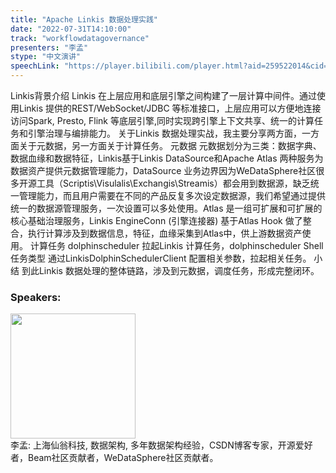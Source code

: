 ```yaml
---
title: "Apache Linkis 数据处理实践"
date: "2022-07-31T14:10:00"
track: "workflowdatagovernance"
presenters: "李孟"
stype: "中文演讲"
speechLink: "https://player.bilibili.com/player.html?aid=259522014&cid=806313630&page=1"
---
```

Linkis背景介绍
Linkis 在上层应用和底层引擎之间构建了一层计算中间件。通过使用Linkis 提供的REST/WebSocket/JDBC 等标准接口，上层应用可以方便地连接访问Spark, Presto, Flink 等底层引擎,同时实现跨引擎上下文共享、统一的计算任务和引擎治理与编排能力。
关于Linkis 数据处理实战，我主要分享两方面，一方面关于元数据，另一方面关于计算任务。
元数据
元数据划分为三类：数据字典、数据血缘和数据特征，Linkis基于Linkis DataSource和Apache Atlas 两种服务为数据资产提供元数据管理能力，DataSource 业务边界因为WeDataSphere社区很多开源工具（Scriptis\Visulalis\Exchangis\Streamis）都会用到数据源，缺乏统一管理能力，而且用户需要在不同的产品反复多次设定数据源，我们希望通过提供统一的数据源管理服务，一次设置可以多处使用。Atlas 是一组可扩展和可扩展的核心基础治理服务，Linkis EngineConn (引擎连接器) 基于Atlas Hook 做了整合，执行计算涉及到数据信息，特征，血缘采集到Atlas中，供上游数据资产使用。
计算任务
dolphinscheduler 拉起Linkis 计算任务，dolphinscheduler Shell 任务类型 通过LinkisDolphinSchedulerClient 配置相关参数，拉起相关任务。
小结
到此Linkis 数据处理的整体链路，涉及到元数据，调度任务，形成完整闭环。
 ### Speakers: 
 <img src="images/speaker/1132.png" width="200" /><br>李孟: 上海仙翁科技, 数据架构, 多年数据架构经验，CSDN博客专家，开源爱好者，Beam社区贡献者，WeDataSphere社区贡献者。

 